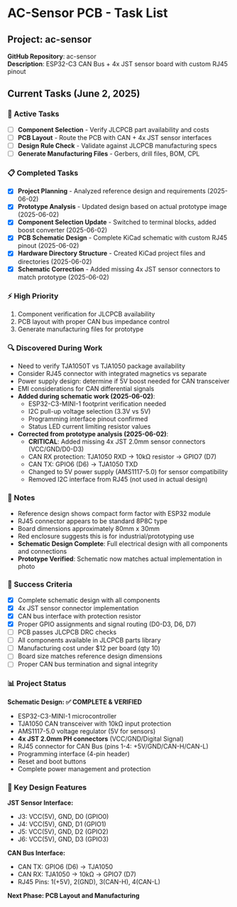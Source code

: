 # AC-Sensor PCB - Task List

## Project: ac-sensor
**GitHub Repository**: ac-sensor  
**Description**: ESP32-C3 CAN Bus + 4x JST sensor board with custom RJ45 pinout

## Current Tasks (June 2, 2025)

### 🔄 Active Tasks
- [ ] **Component Selection** - Verify JLCPCB part availability and costs  
- [ ] **PCB Layout** - Route the PCB with CAN + 4x JST sensor interfaces
- [ ] **Design Rule Check** - Validate against JLCPCB manufacturing specs
- [ ] **Generate Manufacturing Files** - Gerbers, drill files, BOM, CPL

### 📋 Completed Tasks
- [x] **Project Planning** - Analyzed reference design and requirements (2025-06-02)
- [x] **Prototype Analysis** - Updated design based on actual prototype image (2025-06-02)
- [x] **Component Selection Update** - Switched to terminal blocks, added boost converter (2025-06-02)
- [x] **PCB Schematic Design** - Complete KiCad schematic with custom RJ45 pinout (2025-06-02)
- [x] **Hardware Directory Structure** - Created KiCad project files and directories (2025-06-02)
- [x] **Schematic Correction** - Added missing 4x JST sensor connectors to match prototype (2025-06-02)

### ⚡ High Priority
1. Component verification for JLCPCB availability
2. PCB layout with proper CAN bus impedance control
3. Generate manufacturing files for prototype

### 🔍 Discovered During Work
- Need to verify TJA1050T vs TJA1050 package availability
- Consider RJ45 connector with integrated magnetics vs separate
- Power supply design: determine if 5V boost needed for CAN transceiver
- EMI considerations for CAN differential signals
- **Added during schematic work (2025-06-02)**:
  - ESP32-C3-MINI-1 footprint verification needed
  - I2C pull-up voltage selection (3.3V vs 5V)
  - Programming interface pinout confirmed
  - Status LED current limiting resistor values
- **Corrected from prototype analysis (2025-06-02)**:
  - **CRITICAL**: Added missing 4x JST 2.0mm sensor connectors (VCC/GND/D0-D3)
  - CAN RX protection: TJA1050 RXD → 10kΩ resistor → GPIO7 (D7)
  - CAN TX: GPIO6 (D6) → TJA1050 TXD
  - Changed to 5V power supply (AMS1117-5.0) for sensor compatibility
  - Removed I2C interface from RJ45 (not used in actual design)

### 📝 Notes
- Reference design shows compact form factor with ESP32 module
- RJ45 connector appears to be standard 8P8C type
- Board dimensions approximately 80mm x 30mm
- Red enclosure suggests this is for industrial/prototyping use
- **Schematic Design Complete**: Full electrical design with all components and connections
- **Prototype Verified**: Schematic now matches actual implementation in photo

### 🎯 Success Criteria
- [x] Complete schematic design with all components
- [x] 4x JST sensor connector implementation
- [x] CAN bus interface with protection resistor
- [x] Proper GPIO assignments and signal routing (D0-D3, D6, D7)
- [ ] PCB passes JLCPCB DRC checks
- [ ] All components available in JLCPCB parts library
- [ ] Manufacturing cost under $12 per board (qty 10)
- [ ] Board size matches reference design dimensions
- [ ] Proper CAN bus termination and signal integrity

### 📊 Project Status
**Schematic Design: ✅ COMPLETE & VERIFIED**
- ESP32-C3-MINI-1 microcontroller
- TJA1050 CAN transceiver with 10kΩ input protection
- AMS1117-5.0 voltage regulator (5V for sensors)
- **4x JST 2.0mm PH connectors** (VCC/GND/Digital Signal)
- RJ45 connector for CAN Bus (pins 1-4: +5V/GND/CAN-H/CAN-L)
- Programming interface (4-pin header)
- Reset and boot buttons
- Complete power management and protection

### 📌 Key Design Features
**JST Sensor Interface:**
- J3: VCC(5V), GND, D0 (GPIO0)
- J4: VCC(5V), GND, D1 (GPIO1)  
- J5: VCC(5V), GND, D2 (GPIO2)
- J6: VCC(5V), GND, D3 (GPIO3)

**CAN Bus Interface:**
- CAN TX: GPIO6 (D6) → TJA1050
- CAN RX: TJA1050 → 10kΩ → GPIO7 (D7)
- RJ45 Pins: 1(+5V), 2(GND), 3(CAN-H), 4(CAN-L)

**Next Phase: PCB Layout and Manufacturing**